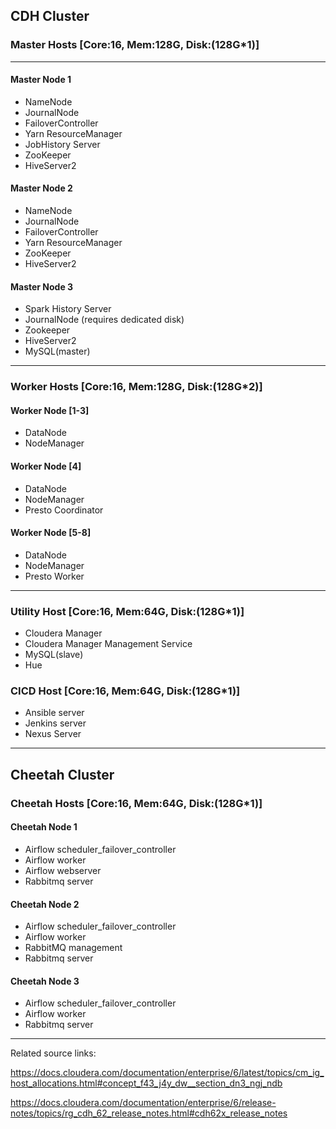 ## CDH Cluster

### Master Hosts [Core:16, Mem:128G, Disk:(128G*1)]
--------------------------------------------------
#### Master Node 1
 - NameNode
 - JournalNode
 - FailoverController
 - Yarn ResourceManager
 - JobHistory Server
 - ZooKeeper
 - HiveServer2
 
#### Master Node 2
 - NameNode
 - JournalNode
 - FailoverController
 - Yarn ResourceManager
 - ZooKeeper
 - HiveServer2

#### Master Node 3
 - Spark History Server
 - JournalNode (requires dedicated disk)
 - Zookeeper
 - HiveServer2
 - MySQL(master)
--------------------------------------------------
### Worker Hosts [Core:16, Mem:128G, Disk:(128G*2)]
#### Worker Node [1-3]
 - DataNode
 - NodeManager
 
#### Worker Node [4]
 - DataNode
 - NodeManager
 - Presto Coordinator

#### Worker Node [5-8]
 - DataNode
 - NodeManager
 - Presto Worker
--------------------------------------------------
### Utility Host [Core:16, Mem:64G, Disk:(128G*1)]
 - Cloudera Manager
 - Cloudera Manager Management Service
 - MySQL(slave)
 - Hue

### CICD Host [Core:16, Mem:64G, Disk:(128G*1)]
 - Ansible server
 - Jenkins server
 - Nexus Server
--------------------------------------------------   
## Cheetah Cluster
### Cheetah Hosts [Core:16, Mem:64G, Disk:(128G*1)]
#### Cheetah Node 1
 - Airflow scheduler_failover_controller 
 - Airflow worker
 - Airflow webserver
 - Rabbitmq server

#### Cheetah Node 2
 - Airflow scheduler_failover_controller 
 - Airflow worker
 - RabbitMQ management
 - Rabbitmq server

#### Cheetah Node 3
 - Airflow scheduler_failover_controller 
 - Airflow worker
 - Rabbitmq server
--------------------------------------------------

Related source links:

https://docs.cloudera.com/documentation/enterprise/6/latest/topics/cm_ig_host_allocations.html#concept_f43_j4y_dw__section_dn3_ngj_ndb

https://docs.cloudera.com/documentation/enterprise/6/release-notes/topics/rg_cdh_62_release_notes.html#cdh62x_release_notes

